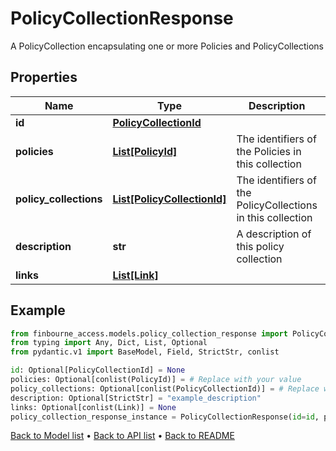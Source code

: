 # PolicyCollectionResponse

A PolicyCollection encapsulating one or more Policies and PolicyCollections
## Properties
Name | Type | Description | Notes
------------ | ------------- | ------------- | -------------
**id** | [**PolicyCollectionId**](PolicyCollectionId.md) |  | [optional] 
**policies** | [**List[PolicyId]**](PolicyId.md) | The identifiers of the Policies in this collection | [optional] 
**policy_collections** | [**List[PolicyCollectionId]**](PolicyCollectionId.md) | The identifiers of the PolicyCollections in this collection | [optional] 
**description** | **str** | A description of this policy collection | [optional] 
**links** | [**List[Link]**](Link.md) |  | [optional] 
## Example

```python
from finbourne_access.models.policy_collection_response import PolicyCollectionResponse
from typing import Any, Dict, List, Optional
from pydantic.v1 import BaseModel, Field, StrictStr, conlist

id: Optional[PolicyCollectionId] = None
policies: Optional[conlist(PolicyId)] = # Replace with your value
policy_collections: Optional[conlist(PolicyCollectionId)] = # Replace with your value
description: Optional[StrictStr] = "example_description"
links: Optional[conlist(Link)] = None
policy_collection_response_instance = PolicyCollectionResponse(id=id, policies=policies, policy_collections=policy_collections, description=description, links=links)

```

[Back to Model list](../README.md#documentation-for-models) &#8226; [Back to API list](../README.md#documentation-for-api-endpoints) &#8226; [Back to README](../README.md)

